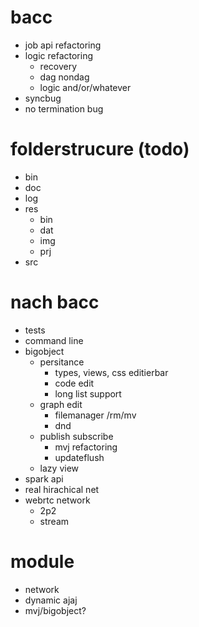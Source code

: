 # bacc
- job api refactoring
- logic refactoring
    - recovery
    - dag nondag
    - logic and/or/whatever
- syncbug
- no termination bug

# folderstrucure (todo)
- bin
- doc
- log
- res
    - bin
    - dat
    - img
    - prj
- src

# nach bacc
- tests
- command line
- bigobject
    - persitance
        - types, views, css editierbar
        - code edit
        - long list support
    - graph edit
        - filemanager /rm/mv
        - dnd
    - publish subscribe
        - mvj refactoring
        - updateflush
    - lazy view
- spark api
- real hirachical net
- webrtc network
    - 2p2
    - stream

# module
- network
- dynamic ajaj
- mvj/bigobject?
